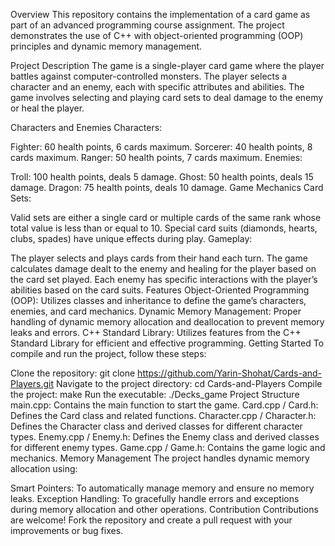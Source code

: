 Overview
This repository contains the implementation of a card game as part of an advanced programming course assignment. The project demonstrates the use of C++ with object-oriented programming (OOP) principles and dynamic memory management.

Project Description
The game is a single-player card game where the player battles against computer-controlled monsters. The player selects a character and an enemy, each with specific attributes and abilities. The game involves selecting and playing card sets to deal damage to the enemy or heal the player.

Characters and Enemies
Characters:

Fighter: 60 health points, 6 cards maximum.
Sorcerer: 40 health points, 8 cards maximum.
Ranger: 50 health points, 7 cards maximum.
Enemies:

Troll: 100 health points, deals 5 damage.
Ghost: 50 health points, deals 15 damage.
Dragon: 75 health points, deals 10 damage.
Game Mechanics
Card Sets:

Valid sets are either a single card or multiple cards of the same rank whose total value is less than or equal to 10.
Special card suits (diamonds, hearts, clubs, spades) have unique effects during play.
Gameplay:

The player selects and plays cards from their hand each turn.
The game calculates damage dealt to the enemy and healing for the player based on the card set played.
Each enemy has specific interactions with the player’s abilities based on the card suits.
Features
Object-Oriented Programming (OOP): Utilizes classes and inheritance to define the game’s characters, enemies, and card mechanics.
Dynamic Memory Management: Proper handling of dynamic memory allocation and deallocation to prevent memory leaks and errors.
C++ Standard Library: Utilizes features from the C++ Standard Library for efficient and effective programming.
Getting Started
To compile and run the project, follow these steps:

Clone the repository:
git clone https://github.com/Yarin-Shohat/Cards-and-Players.git
Navigate to the project directory:
cd Cards-and-Players
Compile the project:
make
Run the executable:
./Decks_game
Project Structure
main.cpp: Contains the main function to start the game.
Card.cpp / Card.h: Defines the Card class and related functions.
Character.cpp / Character.h: Defines the Character class and derived classes for different character types.
Enemy.cpp / Enemy.h: Defines the Enemy class and derived classes for different enemy types.
Game.cpp / Game.h: Contains the game logic and mechanics.
Memory Management
The project handles dynamic memory allocation using:

Smart Pointers: To automatically manage memory and ensure no memory leaks.
Exception Handling: To gracefully handle errors and exceptions during memory allocation and other operations.
Contribution
Contributions are welcome! Fork the repository and create a pull request with your improvements or bug fixes.
